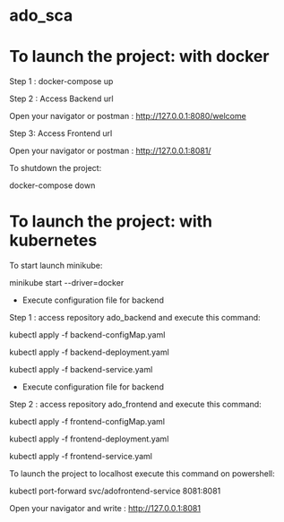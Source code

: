 # ado_sca
# To launch the project: with docker
Step 1 :
docker-compose up

Step 2 : Access Backend url

Open your navigator or postman :
http://127.0.0.1:8080/welcome

Step 3: Access Frontend url

Open your navigator or postman :
http://127.0.0.1:8081/

To shutdown the project:

docker-compose down

# To launch the project: with kubernetes

To start launch minikube:

minikube start --driver=docker

- Execute configuration file for backend

Step 1 : access repository ado_backend and execute this command:

kubectl apply -f backend-configMap.yaml

kubectl apply -f backend-deployment.yaml

kubectl apply -f backend-service.yaml

- Execute configuration file for backend

Step 2 : access repository ado_frontend and execute this command:

kubectl apply -f frontend-configMap.yaml

kubectl apply -f frontend-deployment.yaml

kubectl apply -f frontend-service.yaml

To launch the project to localhost execute this command on powershell:

kubectl port-forward svc/adofrontend-service 8081:8081

Open your navigator and write : http://127.0.0.1:8081

